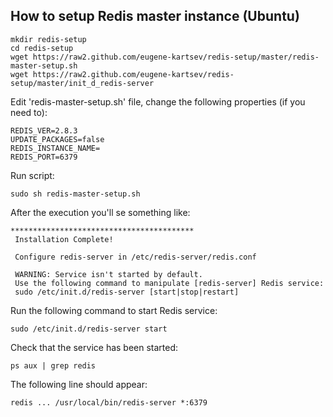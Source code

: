 ## How to setup Redis master instance (Ubuntu)

	mkdir redis-setup
	cd redis-setup
	wget https://raw2.github.com/eugene-kartsev/redis-setup/master/redis-master-setup.sh
	wget https://raw2.github.com/eugene-kartsev/redis-setup/master/init_d_redis-server
	
Edit 'redis-master-setup.sh' file, change the following properties (if you need to):

	REDIS_VER=2.8.3
	UPDATE_PACKAGES=false
	REDIS_INSTANCE_NAME=
	REDIS_PORT=6379	

Run script:

	sudo sh redis-master-setup.sh

After the execution you'll se something like:

	*****************************************
	 Installation Complete!
	
	 Configure redis-server in /etc/redis-server/redis.conf
	
	 WARNING: Service isn't started by default.
	 Use the following command to manipulate [redis-server] Redis service:
	 sudo /etc/init.d/redis-server [start|stop|restart]

Run the following command to start Redis service:

	sudo /etc/init.d/redis-server start

Check that the service has been started:

	ps aux | grep redis

The following line should appear:

	redis ... /usr/local/bin/redis-server *:6379
